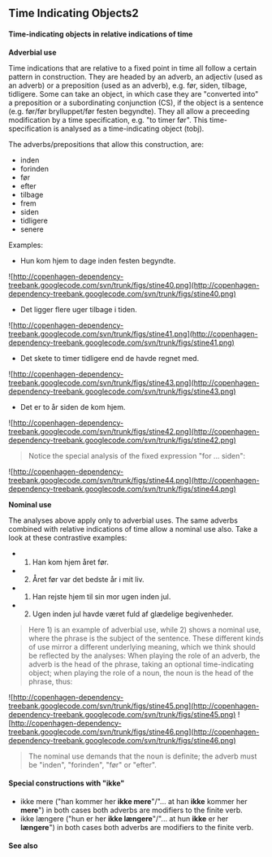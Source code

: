 ## Time Indicating Objects2 ##

#### Time-indicating objects in relative indications of time ####

**Adverbial use**

Time indications that are relative to a fixed point in time all follow a certain pattern in construction. They are headed by an adverb, an adjectiv (used as an adverb) or a preposition (used as an adverb), e.g. før, siden, tilbage, tidligere. Some can take an object, in which case they are "converted into" a preposition or a subordinating conjunction (CS), if the object is a sentence (e.g. før/før brylluppet/før festen begyndte). They all allow a preceeding modification by a time specification, e.g. "to timer før". This time-specification is analysed as a time-indicating object (tobj).

The adverbs/prepositions that allow this construction, are:

  * inden
  * forinden
  * før
  * efter
  * tilbage
  * frem
  * siden
  * tidligere
  * senere

Examples:

  * Hun kom hjem to dage inden festen begyndte.

![http://copenhagen-dependency-treebank.googlecode.com/svn/trunk/figs/stine40.png](http://copenhagen-dependency-treebank.googlecode.com/svn/trunk/figs/stine40.png)

  * Det ligger flere uger tilbage i tiden.

![http://copenhagen-dependency-treebank.googlecode.com/svn/trunk/figs/stine41.png](http://copenhagen-dependency-treebank.googlecode.com/svn/trunk/figs/stine41.png)

  * Det skete to timer tidligere end de havde regnet med.

![http://copenhagen-dependency-treebank.googlecode.com/svn/trunk/figs/stine43.png](http://copenhagen-dependency-treebank.googlecode.com/svn/trunk/figs/stine43.png)

  * Det er to år siden de kom hjem.

![http://copenhagen-dependency-treebank.googlecode.com/svn/trunk/figs/stine42.png](http://copenhagen-dependency-treebank.googlecode.com/svn/trunk/figs/stine42.png)

> Notice the special analysis of the fixed expression "for ... siden":

![http://copenhagen-dependency-treebank.googlecode.com/svn/trunk/figs/stine44.png](http://copenhagen-dependency-treebank.googlecode.com/svn/trunk/figs/stine44.png)

**Nominal use**

The analyses above apply only to adverbial uses. The same adverbs combined with relative indications of time allow a nominal use also. Take a look at these contrastive examples:

  * 1) Han kom hjem året før.
  * 2) Året før var det bedste år i mit liv.

  * 1) Han rejste hjem til sin mor ugen inden jul.
  * 2) Ugen inden jul havde været fuld af glædelige begivenheder.

> Here 1) is an example of adverbial use, while 2) shows a nominal use, where the phrase is the subject of the sentence. These different kinds of use mirror a different underlying meaning, which we think should be reflected by the analyses: When playing the role of an adverb, the adverb is the head of the phrase, taking an optional time-indicating object; when playing the role of a noun, the noun is the head of the phrase, thus:

![http://copenhagen-dependency-treebank.googlecode.com/svn/trunk/figs/stine45.png](http://copenhagen-dependency-treebank.googlecode.com/svn/trunk/figs/stine45.png) ![http://copenhagen-dependency-treebank.googlecode.com/svn/trunk/figs/stine46.png](http://copenhagen-dependency-treebank.googlecode.com/svn/trunk/figs/stine46.png)

> The nominal use demands that the noun is definite; the adverb must be "inden", "forinden", "før" or "efter".

#### Special constructions with "ikke" ####

  * ikke mere ("han kommer her **ikke mere**"/"... at han **ikke** kommer her **mere**") in both cases both adverbs are modifiers to the finite verb.
  * ikke længere ("hun er her **ikke længere**"/"... at hun **ikke** er her **længere**") in both cases both adverbs are modifiers to the finite verb.


#### See also ####

